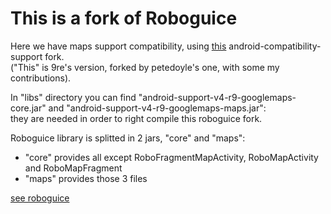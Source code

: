 # This is a fork of Roboguice

Here we have maps support compatibility, using [this][2] android-compatibility-support fork.  
("This" is 9re's version, forked by petedoyle's one, with some my contributions).

In "libs" directory you can find "android-support-v4-r9-googlemaps-core.jar" and "android-support-v4-r9-googlemaps-maps.jar":  
they are needed in order to right compile this roboguice fork.  

Roboguice library is splitted in 2 jars, "core" and "maps":

- "core" provides all except RoboFragmentMapActivity, RoboMapActivity and RoboMapFragment  
- "maps" provides those 3 files
  
  
  
      

[see roboguice](http://code.google.com/p/roboguice/)

[2]: https://github.com/9re/android-support-v4-googlemaps